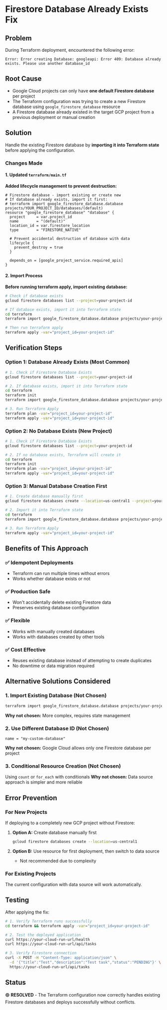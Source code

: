 # Firestore Database Already Exists Fix

## Problem
During Terraform deployment, encountered the following error:
```
Error: Error creating Database: googleapi: Error 409: Database already exists. Please use another database_id
```

## Root Cause
- Google Cloud projects can only have **one default Firestore database** per project
- The Terraform configuration was trying to create a new Firestore database using `google_firestore_database` resource
- A Firestore database already existed in the target GCP project from a previous deployment or manual creation

## Solution
Handle the existing Firestore database by **importing it into Terraform state** before applying the configuration.

### Changes Made

#### 1. Updated `terraform/main.tf`
**Added lifecycle management to prevent destruction:**
```hcl
# Firestore database - import existing or create new
# If database already exists, import it first:
# terraform import google_firestore_database.database projects/YOUR_PROJECT_ID/databases/(default)
resource "google_firestore_database" "database" {
  project     = var.project_id
  name        = "(default)"
  location_id = var.firestore_location
  type        = "FIRESTORE_NATIVE"

  # Prevent accidental destruction of database with data
  lifecycle {
    prevent_destroy = true
  }

  depends_on = [google_project_service.required_apis]
}
```

#### 2. Import Process
**Before running terraform apply, import existing database:**
```bash
# Check if database exists
gcloud firestore databases list --project=your-project-id

# If database exists, import it into Terraform state
cd terraform
terraform import google_firestore_database.database projects/your-project-id/databases/\(default\)

# Then run terraform apply
terraform apply -var="project_id=your-project-id"
```

## Verification Steps

### Option 1: Database Already Exists (Most Common)
```bash
# 1. Check if Firestore Database Exists
gcloud firestore databases list --project=your-project-id

# 2. If database exists, import it into Terraform state
cd terraform
terraform init
terraform import google_firestore_database.database projects/your-project-id/databases/\(default\)

# 3. Run Terraform Apply
terraform plan -var="project_id=your-project-id"
terraform apply -var="project_id=your-project-id"
```

### Option 2: No Database Exists (New Project)
```bash
# 1. Check if Firestore Database Exists
gcloud firestore databases list --project=your-project-id

# 2. If no database exists, Terraform will create it
cd terraform
terraform init
terraform plan -var="project_id=your-project-id"
terraform apply -var="project_id=your-project-id"
```

### Option 3: Manual Database Creation First
```bash
# 1. Create database manually first
gcloud firestore databases create --location=us-central1 --project=your-project-id

# 2. Import it into Terraform state
cd terraform
terraform import google_firestore_database.database projects/your-project-id/databases/\(default\)

# 3. Run Terraform Apply
terraform apply -var="project_id=your-project-id"
```

## Benefits of This Approach

### ✅ **Idempotent Deployments**
- Terraform can run multiple times without errors
- Works whether database exists or not

### ✅ **Production Safe**
- Won't accidentally delete existing Firestore data
- Preserves existing database configuration

### ✅ **Flexible**
- Works with manually created databases
- Works with databases created by other tools

### ✅ **Cost Effective**
- Reuses existing database instead of attempting to create duplicates
- No downtime or data migration required

## Alternative Solutions Considered

### 1. Import Existing Database (Not Chosen)
```bash
terraform import google_firestore_database.database projects/your-project-id/databases/(default)
```
**Why not chosen:** More complex, requires state management

### 2. Use Different Database ID (Not Chosen)
```hcl
name = "my-custom-database"
```
**Why not chosen:** Google Cloud allows only one Firestore database per project

### 3. Conditional Resource Creation (Not Chosen)
Using `count` or `for_each` with conditionals
**Why not chosen:** Data source approach is simpler and more reliable

## Error Prevention

### For New Projects
If deploying to a completely new GCP project without Firestore:

1. **Option A:** Create database manually first
   ```bash
   gcloud firestore databases create --location=us-central1
   ```

2. **Option B:** Use resource for first deployment, then switch to data source
   - Not recommended due to complexity

### For Existing Projects
The current configuration with data source will work automatically.

## Testing

After applying the fix:

```bash
# 1. Verify Terraform runs successfully
cd terraform && terraform apply -var="project_id=your-project-id"

# 2. Test the deployed application
curl https://your-cloud-run-url/health
curl https://your-cloud-run-url/api/tasks

# 3. Verify Firestore connection
curl -X POST -H "Content-Type: application/json" \
  -d '{"title":"Test","description":"Test task","status":"PENDING"}' \
  https://your-cloud-run-url/api/tasks
```

## Status
🟢 **RESOLVED** - The Terraform configuration now correctly handles existing Firestore databases and deploys successfully without conflicts.
